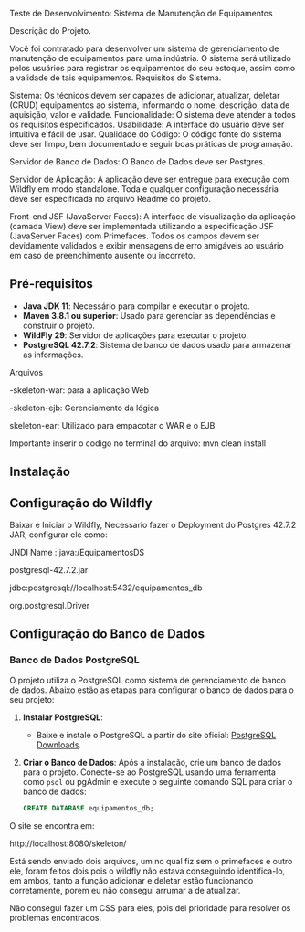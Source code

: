 Teste de Desenvolvimento: Sistema de Manutenção de Equipamentos

Descrição do Projeto.

Você foi contratado para desenvolver um sistema de gerenciamento de manutenção de
equipamentos para uma indústria. O sistema será utilizado pelos usuários para registrar os
equipamentos do seu estoque, assim como a validade de tais equipamentos.
Requisitos do Sistema.

Sistema: Os técnicos devem ser capazes de adicionar, atualizar, deletar (CRUD) equipamentos ao sistema,
informando o nome, descrição, data de aquisição, valor e validade.
Funcionalidade: O sistema deve atender a todos os requisitos especificados.
Usabilidade: A interface do usuário deve ser intuitiva e fácil de usar.
Qualidade do Código: O código fonte do sistema deve ser limpo, bem documentado e seguir boas
práticas de programação.

Servidor de Banco de Dados: O Banco de Dados deve ser Postgres.

Servidor de Aplicação: A aplicação deve ser entregue para execução com Wildfly em modo standalone. Toda e qualquer
configuração necessária deve ser especificada no arquivo Readme do projeto.

Front-end JSF (JavaServer Faces): A interface de visualização da aplicação (camada View) deve ser implementada utilizando a
especificação JSF (JavaServer Faces) com Primefaces. Todos os campos devem ser devidamente
validados e exibir mensagens de erro amigáveis ao usuário em caso de preenchimento ausente
ou incorreto.

## Pré-requisitos
- **Java JDK 11**: Necessário para compilar e executar o projeto.
- **Maven 3.8.1 ou superior**: Usado para gerenciar as dependências e construir o projeto.
- **WildFly 29**: Servidor de aplicações para executar o projeto.
- **PostgreSQL 42.7.2**: Sistema de banco de dados usado para armazenar as informações.

Arquivos

-skeleton-war: para a aplicação Web

-skeleton-ejb: Gerenciamento da lógica

skeleton-ear: Utilizado para empacotar o WAR e o EJB

Importante inserir o codigo no terminal do arquivo: mvn clean install




## Instalação

## Configuração do Wildfly

Baixar e Iniciar o Wildfly, Necessario fazer o Deployment do Postgres 42.7.2 JAR, configurar ele como:

JNDI Name : java:/EquipamentosDS

postgresql-42.7.2.jar

jdbc:postgresql://localhost:5432/equipamentos_db

org.postgresql.Driver


## Configuração do Banco de Dados

### Banco de Dados PostgreSQL

O projeto utiliza o PostgreSQL como sistema de gerenciamento de banco de dados. Abaixo estão as etapas para configurar o banco de dados para o seu projeto:

1. **Instalar PostgreSQL**:
   - Baixe e instale o PostgreSQL a partir do site oficial: [PostgreSQL Downloads](https://www.postgresql.org/download/).

2. **Criar o Banco de Dados**:
   Após a instalação, crie um banco de dados para o projeto. Conecte-se ao PostgreSQL usando uma ferramenta como `psql` ou pgAdmin e execute o seguinte comando SQL para criar o banco de dados:
   ```sql
   CREATE DATABASE equipamentos_db;


O site se encontra em:

http://localhost:8080/skeleton/

Está sendo enviado dois arquivos, um no qual fiz sem o primefaces e outro ele, foram feitos dois pois o wildfly não estava conseguindo identifica-lo, em ambos, tanto a função adicionar e deletar estão funcionando corretamente, porem eu não consegui arrumar a de atualizar.

Não consegui fazer um CSS para eles, pois dei prioridade para resolver os problemas encontrados.
